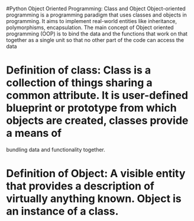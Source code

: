 #Python Object Oriented Programming: Class and Object
Object-oriented programming is a programming paradigm that uses classes and objects in programming. It aims to implement real-world entities like inheritance, polymorphisms, encapsulation.
The main concept of Object oriented programming (OOP) is to bind the data and the functions that work on that together as a single unit so that no other part of the code can access the data
# Definition of class: Class is a collection of things sharing a common attribute. It is user-defined blueprint or prototype from which objects are created, classes provide a means of 
bundling data and functionality together.
# Definition of Object: A visible entity that provides a description of virtually anything known. Object is an instance of a class.
